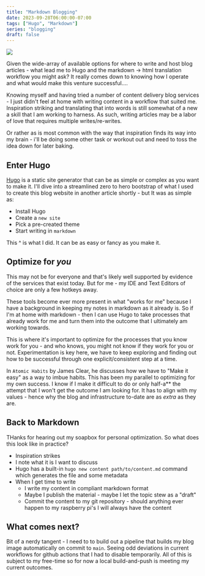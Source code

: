 ```yaml
---
title: "Markdown Blogging"
date: 2023-09-28T06:00:00-07:00
tags: ["Hugo", "Markdown"]
series: "blogging"
draft: false
---
```


![](/images/markdown-blogging.png)

Given the wide-array of available options for where to write and host blog articles - what lead me to Hugo and the markdown -> html translation workflow you might ask? It really comes down to knowing how I operate and what would make this venture successful.... 

Knowing myself and having tried a number of content delivery blog services - I just didn't feel at home with writing content in a workflow that suited me. Inspiration striking and translating that into words is still somewhat of a new a skill that I am working to harness. As such, writing articles may be a labor of love that requires multiple writes/re-writes.

Or rather as is most common with the way that inspiration finds its way into my brain - i'll be doing some other task or workout out and need to toss the idea down for later baking. 

## Enter Hugo

[Hugo](https://gohugo.io/) is a static site generator that can be as simple or complex as you want to make it. I'll dive into a streamlined zero to hero bootstrap of what I used to create this blog website in another article shortly - but It was as simple as:
- Install Hugo
- Create a `new site`
- Pick a pre-created theme
- Start writing in `markdown`

This ^ is what I did. It can be as easy or fancy as you make it.

## Optimize for _you_

This may not be for everyone and that's likely well supported by evidence of the services that exist today. But for me - my IDE and Text Editors of choice are only a few hotkeys away. 

These tools become ever more present in what "works for me" because I have a background in keeping my notes in markdown as it already is. So if I'm at home with markdown - then I can use Hugo to take processes that already work for me and turn them into the outcome that I ultimately am working towards. 

This is where it's important to optimize for the processes that you know work for you - and who knows, you might not know if they work for you or not. Experimentation is key here, we have to keep exploring and finding out how to be successful through one explicit/consistent step at a time.

In `Atomic Habits` by James Clear, he discusses how we have to "Make it easy" as a way to imbue habits. This has been my parallel to optimizing for my own success. I know if I make it difficult to do or only half-a** the attempt that I won't get the outcome I am looking for. It has to align with my values - hence why the blog and infrastructure to-date are as _extra_ as they are. 

## Back to Markdown

THanks for hearing out my soapbox for personal optimization. So what does this look like in practice?

- Inspiration strikes
- I note what it is I want to discuss
- Hugo has a built-in `hugo new content path/to/content.md` command which generates the file and some metadata
- When I get time to write
    - I write my content in compliant markdown format
    - Maybe I publish the material - maybe I let the topic stew as a "draft"
    - Commit the content to my git repository - should anything ever happen to my raspberry pi's I will always have the content

## What comes next?

Bit of a nerdy tangent - I need to to build out a pipeline that builds my blog image automatically on commit to `main`. Seeing odd deviations in current workflows for github actions that I had to disable temporarily. All of this is subject to my free-time so for now a local build-and-push is meeting my current outcomes. 